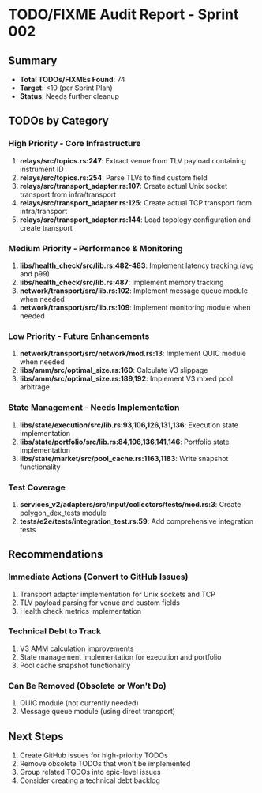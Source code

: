 # TODO/FIXME Audit Report - Sprint 002

## Summary
- **Total TODOs/FIXMEs Found**: 74
- **Target**: <10 (per Sprint Plan)
- **Status**: Needs further cleanup

## TODOs by Category

### High Priority - Core Infrastructure
1. **relays/src/topics.rs:247**: Extract venue from TLV payload containing instrument ID
2. **relays/src/topics.rs:254**: Parse TLVs to find custom field
3. **relays/src/transport_adapter.rs:107**: Create actual Unix socket transport from infra/transport
4. **relays/src/transport_adapter.rs:125**: Create actual TCP transport from infra/transport
5. **relays/src/transport_adapter.rs:144**: Load topology configuration and create transport

### Medium Priority - Performance & Monitoring
1. **libs/health_check/src/lib.rs:482-483**: Implement latency tracking (avg and p99)
2. **libs/health_check/src/lib.rs:487**: Implement memory tracking
3. **network/transport/src/lib.rs:102**: Implement message queue module when needed
4. **network/transport/src/lib.rs:109**: Implement monitoring module when needed

### Low Priority - Future Enhancements
1. **network/transport/src/network/mod.rs:13**: Implement QUIC module when needed
2. **libs/amm/src/optimal_size.rs:160**: Calculate V3 slippage
3. **libs/amm/src/optimal_size.rs:189,192**: Implement V3 mixed pool arbitrage

### State Management - Needs Implementation
1. **libs/state/execution/src/lib.rs:93,106,126,131,136**: Execution state implementation
2. **libs/state/portfolio/src/lib.rs:84,106,136,141,146**: Portfolio state implementation
3. **libs/state/market/src/pool_cache.rs:1163,1183**: Write snapshot functionality

### Test Coverage
1. **services_v2/adapters/src/input/collectors/tests/mod.rs:3**: Create polygon_dex_tests module
2. **tests/e2e/tests/integration_test.rs:59**: Add comprehensive integration tests

## Recommendations

### Immediate Actions (Convert to GitHub Issues)
1. Transport adapter implementation for Unix sockets and TCP
2. TLV payload parsing for venue and custom fields
3. Health check metrics implementation

### Technical Debt to Track
1. V3 AMM calculation improvements
2. State management implementation for execution and portfolio
3. Pool cache snapshot functionality

### Can Be Removed (Obsolete or Won't Do)
1. QUIC module (not currently needed)
2. Message queue module (using direct transport)

## Next Steps
1. Create GitHub issues for high-priority TODOs
2. Remove obsolete TODOs that won't be implemented
3. Group related TODOs into epic-level issues
4. Consider creating a technical debt backlog
